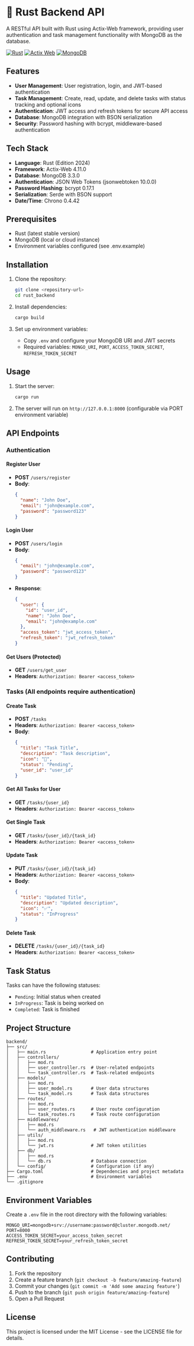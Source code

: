 # 🦀 Rust Backend API

A RESTful API built with Rust using Actix-Web framework, providing user authentication and task management functionality with MongoDB as the database.

[![Rust](https://img.shields.io/badge/rust-%23000000.svg?style=for-the-badge&logo=rust&logoColor=white)](https://www.rust-lang.org/)
[![Actix Web](https://img.shields.io/badge/actix%20web-%23000000.svg?style=for-the-badge&logo=rust&logoColor=white)](https://actix.rs/)
[![MongoDB](https://img.shields.io/badge/MongoDB-%234ea94b.svg?style=for-the-badge&logo=mongodb&logoColor=white)](https://www.mongodb.com/)

## Features

- **User Management**: User registration, login, and JWT-based authentication
- **Task Management**: Create, read, update, and delete tasks with status tracking and optional icons
- **Authentication**: JWT access and refresh tokens for secure API access
- **Database**: MongoDB integration with BSON serialization
- **Security**: Password hashing with bcrypt, middleware-based authentication

## Tech Stack

- **Language**: Rust (Edition 2024)
- **Framework**: Actix-Web 4.11.0
- **Database**: MongoDB 3.3.0
- **Authentication**: JSON Web Tokens (jsonwebtoken 10.0.0)
- **Password Hashing**: bcrypt 0.17.1
- **Serialization**: Serde with BSON support
- **Date/Time**: Chrono 0.4.42

## Prerequisites

- Rust (latest stable version)
- MongoDB (local or cloud instance)
- Environment variables configured (see .env.example)

## Installation

1. Clone the repository:
   ```bash
   git clone <repository-url>
   cd rust_backend
   ```

2. Install dependencies:
   ```bash
   cargo build
   ```

3. Set up environment variables:
   - Copy `.env` and configure your MongoDB URI and JWT secrets
   - Required variables: `MONGO_URI`, `PORT`, `ACCESS_TOKEN_SECRET`, `REFRESH_TOKEN_SECRET`

## Usage

1. Start the server:
   ```bash
   cargo run
   ```

2. The server will run on `http://127.0.0.1:8000` (configurable via PORT environment variable)

## API Endpoints

### Authentication

#### Register User
- **POST** `/users/register`
- **Body**:
  ```json
  {
    "name": "John Doe",
    "email": "john@example.com",
    "password": "password123"
  }
  ```

#### Login User
- **POST** `/users/login`
- **Body**:
  ```json
  {
    "email": "john@example.com",
    "password": "password123"
  }
  ```
- **Response**:
  ```json
  {
    "user": {
      "id": "user_id",
      "name": "John Doe",
      "email": "john@example.com"
    },
    "access_token": "jwt_access_token",
    "refresh_token": "jwt_refresh_token"
  }
  ```

#### Get Users (Protected)
- **GET** `/users/get_user`
- **Headers**: `Authorization: Bearer <access_token>`

### Tasks (All endpoints require authentication)

#### Create Task
- **POST** `/tasks`
- **Headers**: `Authorization: Bearer <access_token>`
- **Body**:
  ```json
  {
    "title": "Task Title",
    "description": "Task description",
    "icon": "📝",
    "status": "Pending",
    "user_id": "user_id"
  }
  ```

#### Get All Tasks for User
- **GET** `/tasks/{user_id}`
- **Headers**: `Authorization: Bearer <access_token>`

#### Get Single Task
- **GET** `/tasks/{user_id}/{task_id}`
- **Headers**: `Authorization: Bearer <access_token>`

#### Update Task
- **PUT** `/tasks/{user_id}/{task_id}`
- **Headers**: `Authorization: Bearer <access_token>`
- **Body**:
  ```json
  {
    "title": "Updated Title",
    "description": "Updated description",
    "icon": "✅",
    "status": "InProgress"
  }
  ```

#### Delete Task
- **DELETE** `/tasks/{user_id}/{task_id}`
- **Headers**: `Authorization: Bearer <access_token>`

## Task Status

Tasks can have the following statuses:
- `Pending`: Initial status when created
- `InProgress`: Task is being worked on
- `Completed`: Task is finished

## Project Structure

```
backend/
├── src/
│   ├── main.rs                 # Application entry point
│   ├── controllers/
│   │   ├── mod.rs
│   │   ├── user_controller.rs  # User-related endpoints
│   │   └── task_controller.rs  # Task-related endpoints
│   ├── models/
│   │   ├── mod.rs
│   │   ├── user_model.rs       # User data structures
│   │   └── task_model.rs       # Task data structures
│   ├── routes/
│   │   ├── mod.rs
│   │   ├── user_routes.rs      # User route configuration
│   │   └── task_routes.rs      # Task route configuration
│   ├── middlewares/
│   │   ├── mod.rs
│   │   └── auth_middleware.rs   # JWT authentication middleware
│   ├── utils/
│   │   ├── mod.rs
│   │   └── jwt.rs              # JWT token utilities
│   ├── db/
│   │   ├── mod.rs
│   │   └── db.rs               # Database connection
│   └── config/                 # Configuration (if any)
├── Cargo.toml                  # Dependencies and project metadata
├── .env                        # Environment variables
└── .gitignore
```

## Environment Variables

Create a `.env` file in the root directory with the following variables:

```
MONGO_URI=mongodb+srv://username:password@cluster.mongodb.net/
PORT=8000
ACCESS_TOKEN_SECRET=your_access_token_secret
REFRESH_TOKEN_SECRET=your_refresh_token_secret
```

## Contributing

1. Fork the repository
2. Create a feature branch (`git checkout -b feature/amazing-feature`)
3. Commit your changes (`git commit -m 'Add some amazing feature'`)
4. Push to the branch (`git push origin feature/amazing-feature`)
5. Open a Pull Request

## License

This project is licensed under the MIT License - see the LICENSE file for details.

